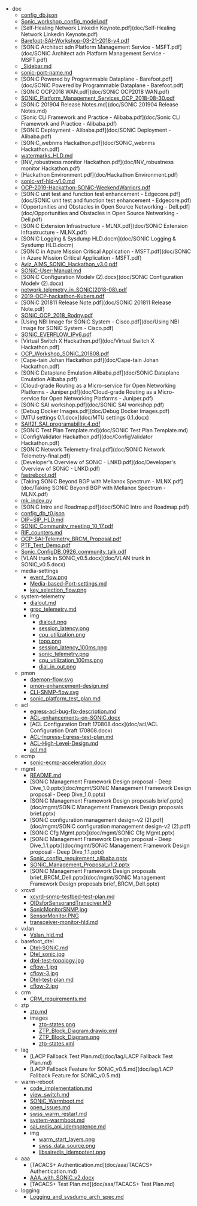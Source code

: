 - doc
  - [config_db.json](doc/config_db.json)
  - [Sonic_workshop_config_model.pdf](doc/Sonic_workshop_config_model.pdf)
  - [Self-Healing Network Linkedin Keynote.pdf](doc/Self-Healing Network Linkedin Keynote.pdf)
  - [Barefoot-SAI-Workshop-03-21-2018-v4.pdf](doc/Barefoot-SAI-Workshop-03-21-2018-v4.pdf)
  - [SONiC Architect adn Platform Management Service - MSFT.pdf](doc/SONiC Architect adn Platform Management Service - MSFT.pdf)
  - [_Sidebar.md](doc/_Sidebar.md)
  - [sonic-port-name.md](doc/sonic-port-name.md)
  - [SONiC Powered by Programmable Dataplane - Barefoot.pdf](doc/SONiC Powered by Programmable Dataplane - Barefoot.pdf)
  - [SONiC OCP2018 WAN.pdf](doc/SONiC OCP2018 WAN.pdf)
  - [SONiC_Platform_Management_Services_OCP_2018-08-30.pdf](doc/SONiC_Platform_Management_Services_OCP_2018-08-30.pdf)
  - [SONiC 201904 Release Notes.md](doc/SONiC 201904 Release Notes.md)
  - [Sonic CLI Framework and Practice - Alibaba.pdf](doc/Sonic CLI Framework and Practice - Alibaba.pdf)
  - [SONiC Deployment - Alibaba.pdf](doc/SONiC Deployment - Alibaba.pdf)
  - [SONiC_webnms Hackathon.pdf](doc/SONiC_webnms Hackathon.pdf)
  - [watermarks_HLD.md](doc/watermarks_HLD.md)
  - [INV_robustness monitor Hackathon.pdf](doc/INV_robustness monitor Hackathon.pdf)
  - [Hackathon Environment.pdf](doc/Hackathon Environment.pdf)
  - [sonic-vrf-hld-v1.0.md](doc/sonic-vrf-hld-v1.0.md)
  - [OCP-2019-Hackathon-SONiC-WeekendWarriors.pdf](doc/OCP-2019-Hackathon-SONiC-WeekendWarriors.pdf)
  - [SONiC unit test and function test enhancement - Edgecore.pdf](doc/SONiC unit test and function test enhancement - Edgecore.pdf)
  - [Opportunities and Obstacles in Open Source Networking - Dell.pdf](doc/Opportunities and Obstacles in Open Source Networking - Dell.pdf)
  - [SONiC Extension Infrastructure - MLNX.pdf](doc/SONiC Extension Infrastructure - MLNX.pdf)
  - [SONIC Logging & Sysdump HLD.docm](doc/SONIC Logging & Sysdump HLD.docm)
  - [SONiC in Azure Mission Critical Application - MSFT.pdf](doc/SONiC in Azure Mission Critical Application - MSFT.pdf)
  - [Aviz_AIMS_SONiC_Hackathon_v3.0.pdf](doc/Aviz_AIMS_SONiC_Hackathon_v3.0.pdf)
  - [SONiC-User-Manual.md](doc/SONiC-User-Manual.md)
  - [SONiC Configuration Modelv (2).docx](doc/SONiC Configuration Modelv (2).docx)
  - [network_telemetry_in_SONiC(2018-08).pdf](doc/network_telemetry_in_SONiC(2018-08).pdf)
  - [2019-OCP-hackathon-Kubers.pdf](doc/2019-OCP-hackathon-Kubers.pdf)
  - [SONiC 201811 Release Note.pdf](doc/SONiC 201811 Release Note.pdf)
  - [SONiC_OCP_2018_Rodny.pdf](doc/SONiC_OCP_2018_Rodny.pdf)
  - [Using NBI Image for SONiC System - Cisco.pdf](doc/Using NBI Image for SONiC System - Cisco.pdf)
  - [SONiC_EVERFLOW_IPv6.pdf](doc/SONiC_EVERFLOW_IPv6.pdf)
  - [Virtual Switch X Hackathon.pdf](doc/Virtual Switch X Hackathon.pdf)
  - [OCP_Workshop_SONiC_201808.pdf](doc/OCP_Workshop_SONiC_201808.pdf)
  - [Cape-tain Johan Hackathon.pdf](doc/Cape-tain Johan Hackathon.pdf)
  - [SONiC Dataplane Emulation Alibaba.pdf](doc/SONiC Dataplane Emulation Alibaba.pdf)
  - [Cloud-grade Routing as a Micro-service for Open Networking Platforms - Juniper.pdf](doc/Cloud-grade Routing as a Micro-service for Open Networking Platforms - Juniper.pdf)
  - [SONiC SAI workshop.pdf](doc/SONiC SAI workshop.pdf)
  - [Debug Docker Images.pdf](doc/Debug Docker Images.pdf)
  - [MTU settings 0.1.docx](doc/MTU settings 0.1.docx)
  - [SAIf2f_SAI_programability_4.pdf](doc/SAIf2f_SAI_programability_4.pdf)
  - [SONiC Test Plan Template.md](doc/SONiC Test Plan Template.md)
  - [ConfigValidator Hackathon.pdf](doc/ConfigValidator Hackathon.pdf)
  - [SONIC Network Telemetry-final.pdf](doc/SONIC Network Telemetry-final.pdf)
  - [Developer's Overview of SONiC - LNKD.pdf](doc/Developer's Overview of SONiC - LNKD.pdf)
  - [fastreboot.pdf](doc/fastreboot.pdf)
  - [Taking SONiC Beyond BGP with Mellanox Spectrum - MLNX.pdf](doc/Taking SONiC Beyond BGP with Mellanox Spectrum - MLNX.pdf)
  - [mk_index.py](doc/mk_index.py)
  - [SONiC Intro and Roadmap.pdf](doc/SONiC Intro and Roadmap.pdf)
  - [config_db_t0.json](doc/config_db_t0.json)
  - [DIP=SIP_HLD.md](doc/DIP=SIP_HLD.md)
  - [SONiC_Community_meeting_10_17.pdf](doc/SONiC_Community_meeting_10_17.pdf)
  - [RIF_counters.md](doc/RIF_counters.md)
  - [OCP-SAI-Telemetry_BRCM_Proposal.pdf](doc/OCP-SAI-Telemetry_BRCM_Proposal.pdf)
  - [PTF_Test_Demo.pdf](doc/PTF_Test_Demo.pdf)
  - [Sonic_ConfigDB_0926_community_talk.pdf](doc/Sonic_ConfigDB_0926_community_talk.pdf)
  - [VLAN trunk in SONiC_v0.5.docx](doc/VLAN trunk in SONiC_v0.5.docx)
  - media-settings
    - [event_flow.png](doc/media-settings/event_flow.png)
    - [Media-based-Port-settings.md](doc/media-settings/Media-based-Port-settings.md)
    - [key_selection_flow.png](doc/media-settings/key_selection_flow.png)
  - system-telemetry
    - [dialout.md](doc/system-telemetry/dialout.md)
    - [grpc_telemetry.md](doc/system-telemetry/grpc_telemetry.md)
    - img
      - [dialout.png](doc/system-telemetry/img/dialout.png)
      - [session_latency.png](doc/system-telemetry/img/session_latency.png)
      - [cpu_utilization.png](doc/system-telemetry/img/cpu_utilization.png)
      - [topo.png](doc/system-telemetry/img/topo.png)
      - [session_latency_100ms.png](doc/system-telemetry/img/session_latency_100ms.png)
      - [sonic_telemetry.png](doc/system-telemetry/img/sonic_telemetry.png)
      - [cpu_utilization_100ms.png](doc/system-telemetry/img/cpu_utilization_100ms.png)
      - [dial_in_out.png](doc/system-telemetry/img/dial_in_out.png)
  - pmon
    - [daemon-flow.svg](doc/pmon/daemon-flow.svg)
    - [pmon-enhancement-design.md](doc/pmon/pmon-enhancement-design.md)
    - [CLI-SNMP-flow.svg](doc/pmon/CLI-SNMP-flow.svg)
    - [sonic_platform_test_plan.md](doc/pmon/sonic_platform_test_plan.md)
  - acl
    - [egress-acl-bug-fix-description.md](doc/acl/egress-acl-bug-fix-description.md)
    - [ACL-enhancements-on-SONIC.docx](doc/acl/ACL-enhancements-on-SONIC.docx)
    - [ACL Configuration Draft 170808.docx](doc/acl/ACL Configuration Draft 170808.docx)
    - [ACL-Ingress-Egress-test-plan.md](doc/acl/ACL-Ingress-Egress-test-plan.md)
    - [ACL-High-Level-Design.md](doc/acl/ACL-High-Level-Design.md)
    - [acl.md](doc/acl/acl.md)
  - ecmp
    - [sonic-ecmp-acceleration.docx](doc/ecmp/sonic-ecmp-acceleration.docx)
  - mgmt
    - [README.md](doc/mgmt/README.md)
    - [SONiC Management Framework Design proposal - Deep Dive_1.0.pptx](doc/mgmt/SONiC Management Framework Design proposal - Deep Dive_1.0.pptx)
    - [SONiC Management Framework Design proposals brief.pptx](doc/mgmt/SONiC Management Framework Design proposals brief.pptx)
    - [SONiC configuration management design-v2 (2).pdf](doc/mgmt/SONiC configuration management design-v2 (2).pdf)
    - [SONiC Cfg Mgmt.pptx](doc/mgmt/SONiC Cfg Mgmt.pptx)
    - [SONiC Management Framework Design proposal - Deep Dive_1.1.pptx](doc/mgmt/SONiC Management Framework Design proposal - Deep Dive_1.1.pptx)
    - [Sonic_config_requirement_alibaba.pptx](doc/mgmt/Sonic_config_requirement_alibaba.pptx)
    - [SONiC_Management_Proposal_v1.2.pptx](doc/mgmt/SONiC_Management_Proposal_v1.2.pptx)
    - [SONiC Management Framework Design proposals brief_BRCM_Dell.pptx](doc/mgmt/SONiC Management Framework Design proposals brief_BRCM_Dell.pptx)
  - xrcvd
    - [xcvrd-snmp-testbed-test-plan.md](doc/xrcvd/xcvrd-snmp-testbed-test-plan.md)
    - [OIDsforSensorandTransciver.MD](doc/xrcvd/OIDsforSensorandTransciver.MD)
    - [SonicMonitorSNMP.jpg](doc/xrcvd/SonicMonitorSNMP.jpg)
    - [SensorMonitor.PNG](doc/xrcvd/SensorMonitor.PNG)
    - [transceiver-monitor-hld.md](doc/xrcvd/transceiver-monitor-hld.md)
  - vxlan
    - [Vxlan_hld.md](doc/vxlan/Vxlan_hld.md)
  - barefoot_dtel
    - [Dtel-SONiC.md](doc/barefoot_dtel/Dtel-SONiC.md)
    - [Dtel_sonic.jpg](doc/barefoot_dtel/Dtel_sonic.jpg)
    - [dtel-test-topology.jpg](doc/barefoot_dtel/dtel-test-topology.jpg)
    - [cflow-1.jpg](doc/barefoot_dtel/cflow-1.jpg)
    - [cflow-3.jpg](doc/barefoot_dtel/cflow-3.jpg)
    - [Dtel-test-plan.md](doc/barefoot_dtel/Dtel-test-plan.md)
    - [cflow-2.jpg](doc/barefoot_dtel/cflow-2.jpg)
  - crm
    - [CRM_requirements.md](doc/crm/CRM_requirements.md)
  - ztp
    - [ztp.md](doc/ztp/ztp.md)
    - images
      - [ztp-states.png](doc/ztp/images/ztp-states.png)
      - [ZTP_Block_Diagram.drawio.xml](doc/ztp/images/ZTP_Block_Diagram.drawio.xml)
      - [ZTP_Block_Diagram.png](doc/ztp/images/ZTP_Block_Diagram.png)
      - [ztp-states.xml](doc/ztp/images/ztp-states.xml)
  - lag
    - [LACP Fallback Test Plan.md](doc/lag/LACP Fallback Test Plan.md)
    - [LACP Fallback Feature for SONiC_v0.5.md](doc/lag/LACP Fallback Feature for SONiC_v0.5.md)
  - warm-reboot
    - [code_implementation.md](doc/warm-reboot/code_implementation.md)
    - [view_switch.md](doc/warm-reboot/view_switch.md)
    - [SONiC_Warmboot.md](doc/warm-reboot/SONiC_Warmboot.md)
    - [open_issues.md](doc/warm-reboot/open_issues.md)
    - [swss_warm_restart.md](doc/warm-reboot/swss_warm_restart.md)
    - [system-warmboot.md](doc/warm-reboot/system-warmboot.md)
    - [sai_redis_api_idempotence.md](doc/warm-reboot/sai_redis_api_idempotence.md)
    - img
      - [warm_start_layers.png](doc/warm-reboot/img/warm_start_layers.png)
      - [swss_data_source.png](doc/warm-reboot/img/swss_data_source.png)
      - [libsairedis_idempotent.png](doc/warm-reboot/img/libsairedis_idempotent.png)
  - aaa
    - [TACACS+ Authentication.md](doc/aaa/TACACS+ Authentication.md)
    - [AAA_with_SONiC_v2.docx](doc/aaa/AAA_with_SONiC_v2.docx)
    - [TACACS+ Test Plan.md](doc/aaa/TACACS+ Test Plan.md)
  - logging
    - [Logging_and_sysdump_arch_spec.md](doc/logging/Logging_and_sysdump_arch_spec.md)
